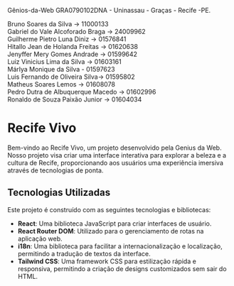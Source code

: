Gênios-da-Web GRA0790102DNA - Uninassau - Graças - Recife -PE.<br/>

Bruno Soares da Silva -> 11000133<br/>
Gabriel do Vale Alcoforado Braga -> 24009962<br/>
Guilherme Pietro Luna Diniz -> 01576841<br/>
Hitallo Jean de Holanda Freitas -> 01620638<br/>
Jenyffer Mery Gomes Andrade -> 01599642<br/>
Luiz Vinicius Lima da Silva -> 01603161<br/>
Márlya Monique da Silva - 01597623 <br/>
Luis Fernando de Oliveira Silva-> 01595802<br/>
Matheus Soares Lemos -> 01608078<br/>
Pedro Dutra de Albuquerque Macedo -> 01602996<br/>
Ronaldo de Souza Paixão Junior -> 01604034<br/>

  # Recife Vivo

Bem-vindo ao Recife Vivo, um projeto desenvolvido pela Genius da Web. Nosso projeto visa criar uma interface interativa para explorar a beleza e a cultura de Recife, proporcionando aos usuários uma experiência imersiva através de tecnologias de ponta.

## Tecnologias Utilizadas

Este projeto é construído com as seguintes tecnologias e bibliotecas:

- **React**: Uma biblioteca JavaScript para criar interfaces de usuário.
- **React Router DOM**: Utilizado para o gerenciamento de rotas na aplicação web.
- **i18n**: Uma biblioteca para facilitar a internacionalização e localização, permitindo a tradução de textos da interface.
- **Tailwind CSS**: Uma framework CSS para estilização rápida e responsiva, permitindo a criação de designs customizados sem sair do HTML.
